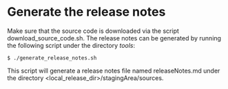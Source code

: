 <!--
#
# Licensed to the Apache Software Foundation (ASF) under one or more
# contributor license agreements.  See the NOTICE file distributed with
# this work for additional information regarding copyright ownership.
# The ASF licenses this file to You under the Apache License, Version 2.0
# (the "License"); you may not use this file except in compliance with
# the License.  You may obtain a copy of the License at
#
#     http://www.apache.org/licenses/LICENSE-2.0
#
# Unless required by applicable law or agreed to in writing, software
# distributed under the License is distributed on an "AS IS" BASIS,
# WITHOUT WARRANTIES OR CONDITIONS OF ANY KIND, either express or implied.
# See the License for the specific language governing permissions and
# limitations under the License.
#
-->

# Generate the release notes

Make sure that the source code is downloaded via the script download_source_code.sh. The release notes can be generated
by running the following script under the directory _tools_:
```
$ ./generate_release_notes.sh
```
This script will generate a release notes file named releaseNotes.md under the directory <local_release_dir>/stagingArea/sources.
